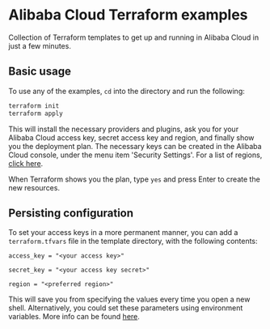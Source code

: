 # Alibaba Cloud Terraform examples

Collection of Terraform templates to get up and running in Alibaba Cloud in just a few minutes.

## Basic usage

To use any of the examples, `cd` into the directory and run the following:

```sh
terraform init
terraform apply
```

This will install the necessary providers and plugins, ask you for your Alibaba Cloud access key, secret access key and region, and finally show you the deployment plan.
The necessary keys can be created in the Alibaba Cloud console, under the menu item 'Security Settings'. For a list of regions, [click here](https://www.alibabacloud.com/help/doc-detail/40654.htm).

When Terraform shows you the plan, type `yes` and press Enter to create the new resources.

## Persisting configuration

To set your access keys in a more permanent manner, you can add a `terraform.tfvars` file in the template directory, with the following contents:

```
access_key = "<your access key>"

secret_key = "<your access key secret>"

region = "<preferred region>"
```

This will save you from specifying the values every time you open a new shell. Alternatively, you could set these parameters using environment variables. More info can be found [here](https://www.terraform.io/docs/providers/alicloud/index.html#environment-variables).

